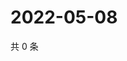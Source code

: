 # 2022-05-08

共 0 条

<!-- BEGIN WEIBO -->
<!-- 最后更新时间 Sun May 08 2022 00:21:12 GMT+0800 (China Standard Time) -->

<!-- END WEIBO -->
